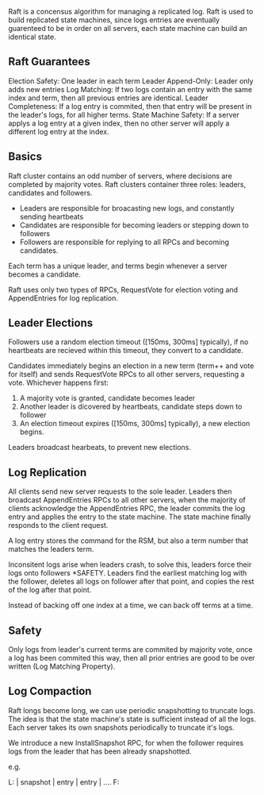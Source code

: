 Raft is a concensus algorithm for managing a replicated log. Raft is used to build replicated state machines, since logs entries are eventually guarenteed to be in order on all servers, each state machine can build an identical state. 

## Raft Guarantees
Election Safety:  One leader in each term
Leader Append-Only: Leader only adds new entries
Log Matching: If two logs contain an entry with the same index and term, then all previous entries are identical.
Leader Completeness:  If a log entry is commited, then that entry will be present in the leader's logs, for all higher terms.
State Machine Safety: If a server applys a log entry at a given index, then no other server will apply a different log entry at the index.

## Basics
Raft cluster contains an odd number of servers, where decisions are completed by majority votes. Raft clusters container three roles: leaders, candidates and followers. 

- Leaders are responsible for broacasting new logs, and constantly sending heartbeats
- Candidates are responsible for becoming leaders or stepping down to followers
- Followers are responsible for replying to all RPCs and becoming candidates.

Each term has a unique leader, and terms begin whenever a server becomes a candidate. 

Raft uses only two types of RPCs, RequestVote for election voting and AppendEntries for log replication.

## Leader Elections
Followers use a random election timeout ([150ms, 300ms] typically), if no heartbeats are recieved within this timeout, they convert to a candidate.

Candidates immediately begins an election in a new term (term++ and vote for itself) and sends RequestVote RPCs to all other servers, requesting a vote. Whichever happens first:

1. A majority vote is granted, candidate becomes leader
2. Another leader is dicovered by heartbeats, candidate steps down to follower
3. An election timeout expires ([150ms, 300ms] typically), a new election begins.

Leaders broadcast hearbeats, to prevent new elections.


## Log Replication 
All clients send new server requests to the sole leader. Leaders then broadcast AppendEntries RPCs to all other servers, when the majority of clients acknowledge the AppendEntries RPC, the leader commits the log entry and applies the entry to the state machine. The state machine finally responds to the client request.

A log entry stores the command for the RSM, but also a term number that matches the leaders term. 

Inconsitent logs arise when leaders crash, to solve this, leaders force their logs onto followers *SAFETY. Leaders find the earliest matching log with the follower, deletes all logs on follower after that point, and copies the rest of the log after that point.

Instead of backing off one index at a time, we can back off terms at a time.


## Safety

Only logs from leader's current terms are commited by majority vote, once a log has been commited this way, then all prior entries are good to be over written (Log Matching Property).

## Log Compaction
Raft longs become long, we can use periodic snapshotting to truncate logs. The idea is that the state machine's state is sufficient instead of all the logs. Each server takes its own snapshots periodically to truncate it's logs.

We introduce a new InstallSnapshot RPC, for when the follower requires logs from the leader that has been already snapshotted. 

e.g.

L: | snapshot | entry | entry | ....
F: 